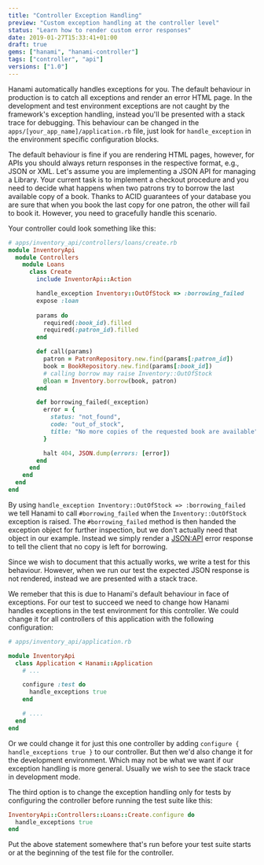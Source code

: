 ```yaml
---
title: "Controller Exception Handling"
preview: "Custom exception handling at the controller level"
status: "Learn how to render custom error responses"
date: 2019-01-27T15:33:41+01:00
draft: true
gems: ["hanami", "hanami-controller"]
tags: ["controller", "api"]
versions: ["1.0"]
---
```


Hanami automatically handles exceptions for you. The default behaviour in production is to catch all exceptions and render an error HTML page. In the development and test environment exceptions are not caught by the framework's exception handling, instead you'll be presented with a stack trace for debugging.
This behaviour can be changed in the `apps/[your_app_name]/application.rb` file, just look for `handle_exception` in the environment specific configuration blocks.

The default behaviour is fine if you are rendering HTML pages, however, for APIs you should always return responses in the respective format, e.g., JSON or XML.
Let's assume you are implementing a JSON API for managing a Library. Your current task is to implement a checkout procedure and you need to decide what happens when two patrons try to borrow the last available copy of a book.
Thanks to ACID guarantees of your database you are sure that when you book the last copy for one patron, the other will fail to book it. However, you need to gracefully handle this scenario.

Your controller could look something like this:

```ruby
# apps/inventory_api/controllers/loans/create.rb
module InventoryApi
  module Controllers
    module Loans
      class Create
        include InventorApi::Action

        handle_exception Inventory::OutOfStock => :borrowing_failed
        expose :loan
        
        params do
          required(:book_id).filled
          required(:patron_id).filled
        end

        def call(params)
          patron = PatronRepository.new.find(params[:patron_id])
          book = BookRepository.new.find(params[:book_id])
          # calling borrow may raise Inventory::OutOfStock
          @loan = Inventory.borrow(book, patron)
        end

        def borrowing_failed(_exception)
          error = {
            status: "not_found",
            code: "out_of_stock",
            title: "No more copies of the requested book are available",
          }

          halt 404, JSON.dump(errors: [error])
        end
      end
    end
  end
end
```

By using `handle_exception Inventory::OutOfStock => :borrowing_failed` we tell Hanami to call `#borrowing_failed` when the `Inventory::OutOfStock` exception is raised. The `#borrowing_failed` method is then handed the exception object for further inspection, but we don't actually need that object in our example.
Instead we simply render a [JSON:API](https://jsonapi.org/format/) error response to tell the client that no copy is left for borrowing.

Since we wish to document that this actually works, we write a test for this behaviour. However, when we run our test the expected JSON response is not rendered, instead we are presented with a stack trace.

We remeber that this is due to Hanami's default behaviour in face of exceptions. For our test to succeed we need to change how Hanami handles exceptions in the test environment for this controller.
We could change it for all controllers of this application with the following configuration:

```ruby
# apps/inventory_api/application.rb

module InventoryApi
  class Application < Hanami::Application
    # ...

    configure :test do
      handle_exceptions true
    end

    # ....
  end
end
```

Or we could change it for just this one controller by adding `configure { handle_exceptions true }` to our controller. But then we'd also change it for the development environment. Which may not be what we want if our exception handling is more general. Usually we wish to see the stack trace in development mode.

The third option is to change the exception handling only for tests by configuring the controller before running the test suite like this:

```ruby
InventoryApi::Controllers::Loans::Create.configure do
  handle_exceptions true
end
```

Put the above statement somewhere that's run before your test suite starts or at the beginning of the test file for the controller.
